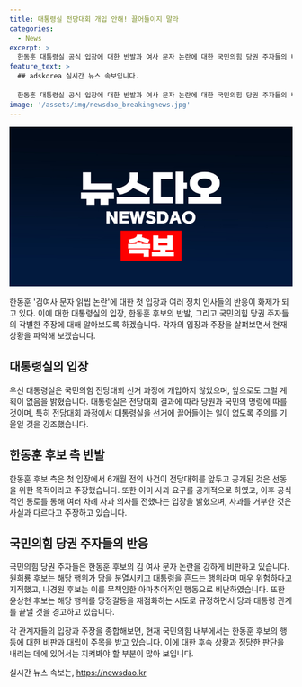 ```yaml
---
title: 대통령실 전당대회 개입 안해! 끌어들이지 말라
categories:
  - News
excerpt: >
  한동훈 대통령실 공식 입장에 대한 반발과 여사 문자 논란에 대한 국민의힘 당권 주자들의 비판이 이어지고 있다. 한동훈 후보 측은 사과 의사를 여러 차례 공식 통로를 통해 전달했음에도 불구하고 읽씹 논란이 선동을 위한 목적이라고 주장하고 있으며, 다른 후보들은 이를 규탄하고 있다. 김건희 여사의 문자 논란을 둘러싼 갈등은 국민의힘 내부를 분열시키고 있는 가운데, 대통령실은 전당대회에 개입하지 않았음을 강조하며 당원과 국민의 명령에 따를 것을 약속하고 있다.
feature_text: >
  ## adskorea 실시간 뉴스 속보입니다.

  한동훈 대통령실 공식 입장에 대한 반발과 여사 문자 논란에 대한 국민의힘 당권 주자들의 비판이 이어지고 있다. 한동훈 후보 측은 사과 의사를 여러 차례 공식 통로를 통해 전달했음에도 불구하고 읽씹 논란이 선동을 위한 목적이라고 주장하고 있으며, 다른 후보들은 이를 규탄하고 있다. 김건희 여사의 문자 논란을 둘러싼 갈등은 국민의힘 내부를 분열시키고 있는 가운데, 대통령실은 전당대회에 개입하지 않았음을 강조하며 당원과 국민의 명령에 따를 것을 약속하고 있다.
image: '/assets/img/newsdao_breakingnews.jpg'
---
```


<p><img src="/assets/img/newsdao_breakingnews.jpg" alt="adskorea 속보" /></p>

<p>한동훈 '김여사 문자 읽씹 논란'에 대한 첫 입장과 여러 정치 인사들의 반응이 화제가 되고 있다. 이에 대한 대통령실의 입장, 한동훈 후보의 반발, 그리고 국민의힘 당권 주자들의 각별한 주장에 대해 알아보도록 하겠습니다. 각자의 입장과 주장을 살펴보면서 현재 상황을 파악해 보겠습니다. </p>

<h2 data-ke-size="size26">대통령실의 입장</h2>

<p>우선 대통령실은 국민의힘 전당대회 선거 과정에 개입하지 않았으며, 앞으로도 그럴 계획이 없음을 밝혔습니다. 대통령실은 전당대회 결과에 따라 당원과 국민의 명령에 따를 것이며, 특히 전당대회 과정에서 대통령실을 선거에 끌어들이는 일이 없도록 주의를 기울일 것을 강조했습니다.</p>

<h2 data-ke-size="size26">한동훈 후보 측 반발</h2>

<p>한동훈 후보 측은 첫 입장에서 6개월 전의 사건이 전당대회를 앞두고 공개된 것은 선동을 위한 목적이라고 주장했습니다. 또한 이미 사과 요구를 공개적으로 하였고, 이후 공식적인 통로를 통해 여러 차례 사과 의사를 전했다는 입장을 밝혔으며, 사과를 거부한 것은 사실과 다르다고 주장하고 있습니다.</p>

<h2 data-ke-size="size26">국민의힘 당권 주자들의 반응</h2>

<p>국민의힘 당권 주자들은 한동훈 후보의 김 여사 문자 논란을 강하게 비판하고 있습니다. 원희룡 후보는 해당 행위가 당을 분열시키고 대통령을 흔드는 행위라며 매우 위험하다고 지적했고, 나경원 후보는 이를 무책임한 아마추어적인 행동으로 비난하였습니다. 또한 윤상현 후보는 해당 행위를 당정갈등을 재점화하는 시도로 규정하면서 당과 대통령 관계를 끝낼 것을 경고하고 있습니다.</p>

<p>각 관계자들의 입장과 주장을 종합해보면, 현재 국민의힘 내부에서는 한동훈 후보의 행동에 대한 비판과 대립이 주목을 받고 있습니다. 이에 대한 후속 상황과 정당한 판단을 내리는 데에 있어서는 지켜봐야 할 부분이 많아 보입니다.</p>
실시간 뉴스 속보는, <a href="https://newsdao.kr" rel="dofollow">https://newsdao.kr</a>


